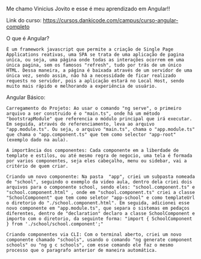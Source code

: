 Me chamo Vinicius Jovito e esse é meu aprendizado em Angular!!

Link do curso: https://cursos.dankicode.com/campus/curso-angular-completo

O que é Angular?

    É um framework javascript que permite a criação de Single Page Applications reativas, uma SPA se trata de uma aplicação de pagina uníca, ou seja, uma página onde todas as interações ocorrem em uma única pagina, sem os famosos "refresh", tudo por trás de um único HTML. Dessa maneira, a página é baixada através de um servidor de uma única vez, sendo assim, não há a necessidade de ficar realizado requests no servidor, pois a aplicação estará no Local Host, sendo muito mais rápido e melhorando a experiência de usuário.

Angular Básico:

    Carregamento do Projeto: Ao usar o comando "ng serve", o primeiro arquivo a ser construido é o "main.ts", onde há um método "bootstrapModule" que referencia o módulo principal que irá executar. Em seguida, através do referenciamento, leva ao arquivo "app.module.ts". Ou seja, o arquivo "main.ts", chama o "app.module.ts" que chama o "app.component.ts" que tem como selector "app-root"(exemplo dado na aula).

    A importância dos componentes: Cada componente em a liberdade de template e estilos, ou até mesmo regra de negocio, uma tela é formada por varios componentes, seja eles cabeçalho, menu ou sidebar, vai a critério de quem criar.

    Criando um novo componente: Na pasta  "app", criei um subpasta nomeada de "school", seguindo o exemplo da video aula, dentro dela criei dois arquivos para o componente school, sendo eles: "school.component.ts" e "school.component.html" , onde em "school.component.ts" criei a classe "SchoolComponent" que tem como seletor "app-school" e como templateUrl o diretorio do "./school.component.html". Em seguida, adicionei esse novo componente em "app.module.ts", que separa o sistemas em pedaços diferentes, dentro de "declaration" declaro a classe SchoolComponent e importo com o diretorio, da seguinte forma: "import { SchoolComponent } from './school/school.component';"

    Criando componentes via CLI: Com o terminal aberto, criei um novo componente chamado "schools", usando o comando "ng generate component schools" ou "ng g c schools", com esse comando ele faz o mesmo processo que o paragrafo anterior de maneira automática.

